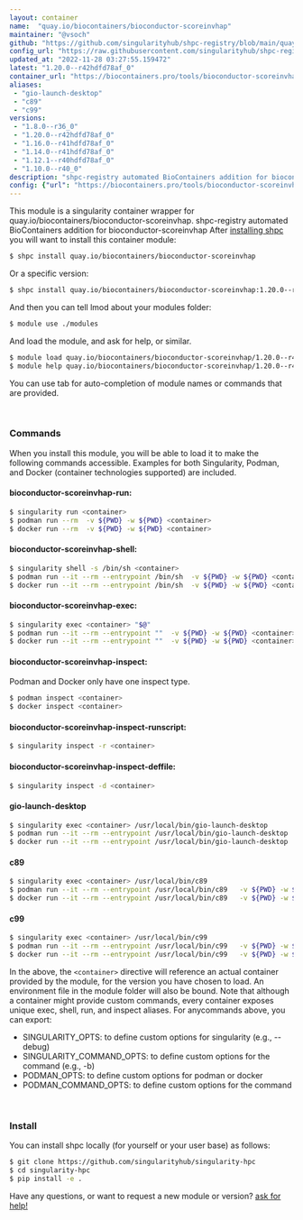 ```yaml
---
layout: container
name:  "quay.io/biocontainers/bioconductor-scoreinvhap"
maintainer: "@vsoch"
github: "https://github.com/singularityhub/shpc-registry/blob/main/quay.io/biocontainers/bioconductor-scoreinvhap/container.yaml"
config_url: "https://raw.githubusercontent.com/singularityhub/shpc-registry/main/quay.io/biocontainers/bioconductor-scoreinvhap/container.yaml"
updated_at: "2022-11-28 03:27:55.159472"
latest: "1.20.0--r42hdfd78af_0"
container_url: "https://biocontainers.pro/tools/bioconductor-scoreinvhap"
aliases:
 - "gio-launch-desktop"
 - "c89"
 - "c99"
versions:
 - "1.8.0--r36_0"
 - "1.20.0--r42hdfd78af_0"
 - "1.16.0--r41hdfd78af_0"
 - "1.14.0--r41hdfd78af_0"
 - "1.12.1--r40hdfd78af_0"
 - "1.10.0--r40_0"
description: "shpc-registry automated BioContainers addition for bioconductor-scoreinvhap"
config: {"url": "https://biocontainers.pro/tools/bioconductor-scoreinvhap", "maintainer": "@vsoch", "description": "shpc-registry automated BioContainers addition for bioconductor-scoreinvhap", "latest": {"1.20.0--r42hdfd78af_0": "sha256:ee7789c77b3e42c3eafbee69b59e4dfdf4bdb0c9324cdc4db6ef8ab3d27f7fcd"}, "tags": {"1.8.0--r36_0": "sha256:7c5c41d7649e5128b89c03562833b6ed6a393b46051c248b09501ae8179e8d5c", "1.20.0--r42hdfd78af_0": "sha256:ee7789c77b3e42c3eafbee69b59e4dfdf4bdb0c9324cdc4db6ef8ab3d27f7fcd", "1.16.0--r41hdfd78af_0": "sha256:5ea36666c22a7a4d7385c411236462da6cf16cb1beb5599117ce71c5b09f7090", "1.14.0--r41hdfd78af_0": "sha256:0b53fa1002133077ad1afabe73016f5baea0dffab637608982fa5070d5001afe", "1.12.1--r40hdfd78af_0": "sha256:9ef6e6a2241cf97abd36df4f3db2c94ed34a93fbb854a25c454e51acc9e420c8", "1.10.0--r40_0": "sha256:7636c982b7402fdccd8ea29b81b36a3edb8664feb95521d8b0437040240974e5"}, "docker": "quay.io/biocontainers/bioconductor-scoreinvhap", "aliases": {"gio-launch-desktop": "/usr/local/bin/gio-launch-desktop", "c89": "/usr/local/bin/c89", "c99": "/usr/local/bin/c99"}}
---
```


This module is a singularity container wrapper for quay.io/biocontainers/bioconductor-scoreinvhap.
shpc-registry automated BioContainers addition for bioconductor-scoreinvhap
After [installing shpc](#install) you will want to install this container module:


```bash
$ shpc install quay.io/biocontainers/bioconductor-scoreinvhap
```

Or a specific version:

```bash
$ shpc install quay.io/biocontainers/bioconductor-scoreinvhap:1.20.0--r42hdfd78af_0
```

And then you can tell lmod about your modules folder:

```bash
$ module use ./modules
```

And load the module, and ask for help, or similar.

```bash
$ module load quay.io/biocontainers/bioconductor-scoreinvhap/1.20.0--r42hdfd78af_0
$ module help quay.io/biocontainers/bioconductor-scoreinvhap/1.20.0--r42hdfd78af_0
```

You can use tab for auto-completion of module names or commands that are provided.

<br>

### Commands

When you install this module, you will be able to load it to make the following commands accessible.
Examples for both Singularity, Podman, and Docker (container technologies supported) are included.

#### bioconductor-scoreinvhap-run:

```bash
$ singularity run <container>
$ podman run --rm  -v ${PWD} -w ${PWD} <container>
$ docker run --rm  -v ${PWD} -w ${PWD} <container>
```

#### bioconductor-scoreinvhap-shell:

```bash
$ singularity shell -s /bin/sh <container>
$ podman run --it --rm --entrypoint /bin/sh  -v ${PWD} -w ${PWD} <container>
$ docker run --it --rm --entrypoint /bin/sh  -v ${PWD} -w ${PWD} <container>
```

#### bioconductor-scoreinvhap-exec:

```bash
$ singularity exec <container> "$@"
$ podman run --it --rm --entrypoint ""  -v ${PWD} -w ${PWD} <container> "$@"
$ docker run --it --rm --entrypoint ""  -v ${PWD} -w ${PWD} <container> "$@"
```

#### bioconductor-scoreinvhap-inspect:

Podman and Docker only have one inspect type.

```bash
$ podman inspect <container>
$ docker inspect <container>
```

#### bioconductor-scoreinvhap-inspect-runscript:

```bash
$ singularity inspect -r <container>
```

#### bioconductor-scoreinvhap-inspect-deffile:

```bash
$ singularity inspect -d <container>
```


#### gio-launch-desktop

```bash
$ singularity exec <container> /usr/local/bin/gio-launch-desktop
$ podman run --it --rm --entrypoint /usr/local/bin/gio-launch-desktop   -v ${PWD} -w ${PWD} <container> -c " $@"
$ docker run --it --rm --entrypoint /usr/local/bin/gio-launch-desktop   -v ${PWD} -w ${PWD} <container> -c " $@"
```


#### c89

```bash
$ singularity exec <container> /usr/local/bin/c89
$ podman run --it --rm --entrypoint /usr/local/bin/c89   -v ${PWD} -w ${PWD} <container> -c " $@"
$ docker run --it --rm --entrypoint /usr/local/bin/c89   -v ${PWD} -w ${PWD} <container> -c " $@"
```


#### c99

```bash
$ singularity exec <container> /usr/local/bin/c99
$ podman run --it --rm --entrypoint /usr/local/bin/c99   -v ${PWD} -w ${PWD} <container> -c " $@"
$ docker run --it --rm --entrypoint /usr/local/bin/c99   -v ${PWD} -w ${PWD} <container> -c " $@"
```



In the above, the `<container>` directive will reference an actual container provided
by the module, for the version you have chosen to load. An environment file in the
module folder will also be bound. Note that although a container
might provide custom commands, every container exposes unique exec, shell, run, and
inspect aliases. For anycommands above, you can export:

 - SINGULARITY_OPTS: to define custom options for singularity (e.g., --debug)
 - SINGULARITY_COMMAND_OPTS: to define custom options for the command (e.g., -b)
 - PODMAN_OPTS: to define custom options for podman or docker
 - PODMAN_COMMAND_OPTS: to define custom options for the command

<br>

### Install

You can install shpc locally (for yourself or your user base) as follows:

```bash
$ git clone https://github.com/singularityhub/singularity-hpc
$ cd singularity-hpc
$ pip install -e .
```

Have any questions, or want to request a new module or version? [ask for help!](https://github.com/singularityhub/singularity-hpc/issues)